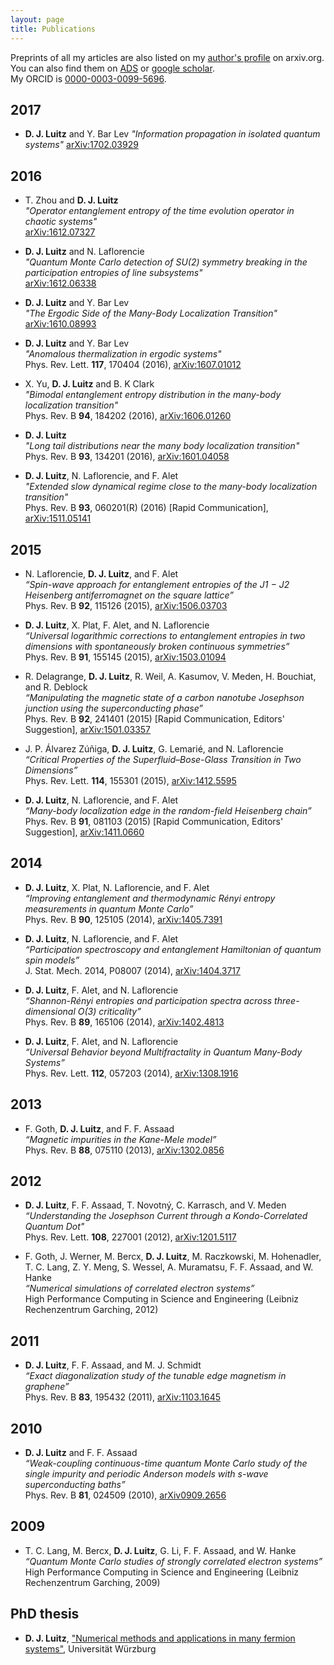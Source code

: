 ```yaml
---
layout: page
title: Publications
---
```


Preprints of all my articles are also listed on my [author's profile](http://arxiv.org/a/luitz_d_1) on arxiv.org. You can also find them on [ADS](https://ui.adsabs.harvard.edu/#search/q=%22Luitz%2C+David+J%22&sort=citation_count+desc) or [google scholar](https://scholar.google.com/citations?user=8CCqRZYAAAAJ&hl=en&oi=ao).   
My ORCID is [0000-0003-0099-5696](https://orcid.org/0000-0003-0099-5696).

2017
----

+ **D. J. Luitz** and Y. Bar Lev
*"Information propagation in isolated quantum systems"*
[arXiv:1702.03929](https://arxiv.org/abs/1702.03929)  

2016
----
+ T. Zhou and **D. J. Luitz**  
*"Operator entanglement entropy of the time evolution operator in chaotic systems"*   
[arXiv:1612.07327](https://arxiv.org/abs/1612.07327)

+ **D. J. Luitz** and N. Laflorencie   
*"Quantum Monte Carlo detection of SU(2) symmetry breaking in the participation entropies of line subsystems"*   
[arXiv:1612.06338](https://arxiv.org/abs/1612.06338)  

+ **D. J. Luitz** and Y. Bar Lev  
*"The Ergodic Side of the Many-Body Localization Transition"*   
[arXiv:1610.08993](http://arxiv.org/abs/1610.08993)  

+ **D. J. Luitz** and Y. Bar Lev  
*"Anomalous thermalization in ergodic systems"*  
Phys. Rev. Lett. **117**, 170404 (2016), [arXiv:1607.01012](http://arxiv.org/abs/1607.01012)  

+ X. Yu, **D. J. Luitz** and B. K Clark  
*"Bimodal entanglement entropy distribution in the many-body localization transition"*   
Phys. Rev. B **94**, 184202 (2016), [arXiv:1606.01260](http://arxiv.org/abs/1606.01260)

+ **D. J. Luitz**   
*"Long tail distributions near the many body localization transition"*   
Phys. Rev. B **93**, 134201 (2016), [arXiv:1601.04058](http://arxiv.org/abs/1601.04058)

+ **D. J. Luitz**, N. Laflorencie, and F. Alet   
*"Extended slow dynamical regime close to the many-body localization transition"*   
Phys. Rev. B **93**, 060201(R) (2016) [Rapid Communication], [arXiv:1511.05141](http://arxiv.org/abs/1511.05141)

2015
----

+  N. Laflorencie, **D. J. Luitz**, and F. Alet   
*“Spin-wave approach for entanglement entropies of the J1 − J2 Heisenberg antiferromagnet on the square lattice”*   
Phys. Rev. B **92**, 115126 (2015), [arXiv:1506.03703](http://arxiv.org/abs/1506.03703)

+   **D. J. Luitz**, X. Plat, F. Alet, and N. Laflorencie   
*“Universal logarithmic corrections to entanglement entropies in two dimensions with spontaneously broken continuous symmetries”*  
Phys. Rev. B **91**, 155145 (2015), [arXiv:1503.01094](http://arxiv.org/abs/1503.01094)

+   R. Delagrange, **D. J. Luitz**, R. Weil, A. Kasumov, V. Meden, H. Bouchiat, and R. Deblock  
*“Manipulating the magnetic state of a carbon nanotube Josephson junction using the superconducting phase”*  
Phys. Rev. B **92**, 241401 (2015) [Rapid Communication, Editors' Suggestion], [arXiv:1501.03357](http://arxiv.org/abs/1501.03357)


+ J. P. Álvarez Zúñiga, **D. J. Luitz**, G. Lemarié, and N. Laflorencie   
*“Critical Properties of the Superfluid–Bose-Glass Transition in Two Dimensions”*   
Phys. Rev. Lett. **114**, 155301 (2015), [arXiv:1412.5595](http://arxiv.org/abs/1412.5595)

+  **D. J. Luitz**, N. Laflorencie, and F. Alet  
*“Many-body localization edge in the random-field Heisenberg chain”*   
Phys. Rev. B **91**, 081103 (2015) [Rapid Communication, Editors' Suggestion], [arXiv:1411.0660](http://arxiv.org/abs/1411.0660)


2014
----

+  **D. J. Luitz**, X. Plat, N. Laflorencie, and F. Alet  
*“Improving entanglement and thermodynamic Rényi entropy measurements in quantum Monte Carlo”*   
Phys. Rev. B **90**, 125105 (2014), [arXiv:1405.7391](http://arxiv.org/abs/1405.7391)

+ **D. J. Luitz**, N. Laflorencie, and F. Alet  
*“Participation spectroscopy and entanglement Hamiltonian of quantum spin models”*   
J. Stat. Mech. 2014, P08007 (2014), [arXiv:1404.3717](http://arxiv.org/abs/1404.3717)

+  **D. J. Luitz**, F. Alet, and N. Laflorencie  
*“Shannon-Rényi entropies and participation spectra across three-dimensional O(3) criticality”*  
Phys. Rev. B **89**, 165106 (2014), [arXiv:1402.4813](http://arxiv.org/abs/1402.4813)

+  **D. J. Luitz**, F. Alet, and N. Laflorencie   
*“Universal Behavior beyond Multifractality in Quantum Many-Body Systems”*  
Phys. Rev. Lett. **112**, 057203 (2014), [arXiv:1308.1916](http://arxiv.org/abs/1308.1916)

2013
----

+ F. Goth, **D. J. Luitz**, and F. F. Assaad   
*“Magnetic impurities in the Kane-Mele model”*   
Phys. Rev. B **88**, 075110 (2013), [arXiv:1302.0856](http://arxiv.org/abs/1302.0856)


2012
----

+ **D. J. Luitz**, F. F. Assaad, T. Novotný, C. Karrasch, and V. Meden   
*“Understanding the Josephson Current through a Kondo-Correlated Quantum Dot"*   
Phys. Rev. Lett. **108**, 227001 (2012), [arXiv:1201.5117](http://arxiv.org/abs/1201.5117)

+  F. Goth, J. Werner, M. Bercx, **D. J. Luitz**, M. Raczkowski, M. Hohenadler, T. C. Lang, Z. Y. Meng, S. Wessel, A. Muramatsu, F. F. Assaad, and W. Hanke   
*“Numerical simulations of correlated electron systems”*  
High Performance Computing in Science and Engineering (Leibniz Rechenzentrum Garching, 2012)


2011
----

+ **D. J. Luitz**, F. F. Assaad, and M. J. Schmidt  
*“Exact diagonalization study of the tunable edge magnetism in graphene”*  
Phys. Rev. B **83**, 195432 (2011), [arXiv:1103.1645](http://arxiv.org/abs/1103.1645)

2010
----

+ **D. J. Luitz** and F. F. Assaad   
*“Weak-coupling continuous-time quantum Monte Carlo study of the single impurity and periodic Anderson models with s-wave superconducting baths”*   
Phys. Rev. B **81**, 024509 (2010), [arXiv0909.2656](http://arxiv.org/abs/0909.2656)


2009
----

+ T. C. Lang, M. Bercx, **D. J. Luitz**, G. Li, F. F. Assaad, and W. Hanke   
*“Quantum Monte Carlo studies of strongly correlated electron systems”*   
High Performance Computing in Science and Engineering (Leibniz Rechenzentrum Garching, 2009)



PhD thesis
----------
+ **D. J. Luitz**, ["Numerical methods and applications in many fermion systems"](https://opus.bibliothek.uni-wuerzburg.de/files/6408/thesis_luitz.pdf), Universität Würzburg
